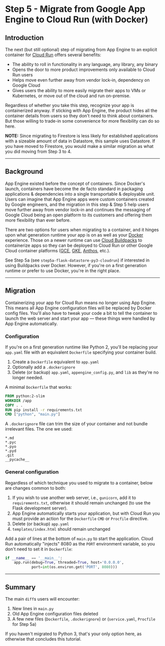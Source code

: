 # Step 5 - Migrate from Google App Engine to Cloud Run (with Docker)

## Introduction

The next (but still optional) step of migrating from App Engine to an explicit container for [Cloud Run](https://cloud.google.com/run) offers several benefits:

- The ability to roll in functionality in any language, any library, any binary
- Opens the door to more product improvements only available to Cloud Run users
- Helps move even further away from vendor lock-in, dependency on Google Cloud
- Gives users the ability to more easily migrate their apps to VMs or Kubernetes, or move out of the cloud and run on-premise.

Regardless of whether you take this step, recognize your app is containerized anyway. If sticking with App Engine, the product hides all the container details from users so they don't need to think about containers. But those willing to trade-in some convenience for more flexibility can do so here.

**NOTE:** Since migrating to Firestore is less likely for established applications with a sizeable amount of data in Datastore, this sample uses Datastore. If you have moved to Firestore, you would make a similar migration as what you did moving from Step 3 to 4.

---

## Background

App Engine existed before the concept of containers. Since Docker's launch, containers have become the de facto standard in packaging applications & dependencies into a single transportable & deployable unit. Users can imagine that App Engine apps were custom containers created by Google engineers, and the migration in this step & Step 5 help users move further away from vendor lock-in and continues the messaging of Google Cloud being an open platform to its customers and offering them more flexibility than ever before.

There are two options for users when migrating to a container, and it hinges upon what generation runtime your app is on as well as your [Docker](http://docker.com/) experience. Those on a newer runtime can use [Cloud Buildpacks](https://github.com/GoogleCloudPlatform/buildpacks) to containerize apps so they can be deployed to Cloud Run or other Google Cloud container platforms ([GCE](https://cloud.google.com/compute), [GKE](https://cloud.google.com/kubernetes-engine), [Anthos](http://cloud.google.com/anthos), etc.).

See Step 5a (see `step5a-flask-datastore-py3-cloudrun`) if interested in using Buildpacks over Docker. However, if you're on a first generation runtime or prefer to use Docker, you're in the right place.

---

## Migration

Containerizing your app for Cloud Run means no longer using App Engine. This means all App Engine configuration files will be replaced by Docker config files. You'll also have to tweak your code a bit to tell the container to launch the web server and start your app &mdash; these things were handled by App Engine automatically.

### Configuration

If you're on a first generation runtime like Python 2, you'll be replacing your `app.yaml` file with an equivalent `Dockerfile` specifying your container build.

1. Create a `Dockerfile` equivalent to `app.yaml`
1. Optionally add a `.dockerignore`
1. Delete (or backup)  `app.yaml`, `appengine_config.py`, and `lib` as they're no longer needed.

A minimal `Dockerfile` that works:

```Dockerfile
FROM python:2-slim
WORKDIR /app
COPY . .
RUN pip install -r requirements.txt
CMD ["python", "main.py"]
```

A `.dockerignore` file can trim the size of your container and not bundle irrelevant files. The one we used:

```ignore
*.md
*.pyc
*.pyo
*.pyd
.git
__pycache__
```

### General configuration

Regardless of which technique you used to migrate to a container, below are changes common to both:

1. If you wish to use another web server, i.e., `gunicorn`, add it to `requirements.txt`, otherwise it should remain unchanged (to use the Flask development server).
1. App Engine automatically starts your application, but with Cloud Run you must provide an action for the `Dockerfile` `CMD` or `Procfile` directive.
1. Delete (or backup) `app.yaml`
1. `templates/index.html` should remain unchanged

Add a pair of lines at the bottom of `main.py` to start the application. Cloud Run automatically "injects" 8080 as the `PORT` environment variable, so you don't need to set it in `Dockerfile`:

```python
if __name__ == '__main__':
    app.run(debug=True, threaded=True, host='0.0.0.0',
            port=int(os.environ.get('PORT', 8080)))
```

---

## Summary

The main `diff`s users will encounter:

1. New lines in `main.py`
1. Old App Engine configuration files deleted
1. A few new files (`Dockerfile`, `.dockerignore`) or (`service.yaml`, `Procfile` for Step 5a)

If you haven't migrated to Python 3, that's your only option here, as otherwise that concludes this tutorial.
